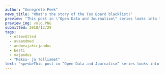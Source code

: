 ```yaml
---
author: "Annegrete Peek"
news_title: "What's the story of the Tax Board blacklist?"
preview: "This post in \"Open Data and Journalism\" series looks into tax debtors. Estonian Tax and Customs Board (EMTA) publishes once a month a list of companies in debt. Let's look at how big is the biggest debt, how much debt a TOP 10, 20, 50, and 100 companies make. In addition, we will compare the list published in December with the November list."
preview_img: volg.PNG
submitted: 2018/12/29
tags:
  - ettevõtted
  - avaandmed
  - andmeajakirjandus
  - Eesti
  - majandus
  - "Maksu- ja Tolliamet"
text: "<p><b>This post in “Open Data and Journalism” series looks into tax debtors. Estonian Tax and Customs Board (EMTA) publishes once a month a list of companies in debt. Let’s look at how big is the biggest debt, how much debt a TOP 10, 20, 50, and 100 companies make. In addition, we will compare the list published in December with the November list.</b></p><p>As of the first day of each month, the tax office reviews the tax debtor list and publishes it on the next business day. The data is located <a href=\"https://www.emta.ee/et/kontaktid-ja-ametist/maksulaekumine-statistika/maksuvolglaste-nimekiri\" target=\"_blank\">here</a>. The EMTA page explains (in Estonian) who is shown in the given list. Not all debtors are subject to disclosure. For example, in this dataset there are only companies with a tax debt of over € 1000, whose debt is older than 30 days and who do not have a repayment schedule.</p><p>In December’s list, there are 4401 companies with a total debt of over 170 million euros. The tax debt of INV T OÜ is 16.5 million euros, which makes it a company with the biggest debt.</p><p>Debts have been contested for 4 million euros and more than 31 million euros (19% of the total amount) is owed by 276 bankrupt companies. Bankrupt companies have, on average, more debt than other companies.</p><p><b>There are 4401 companies in this dataset. How much of the total debt is made by TOP 10, 20, 50 or 100 companies?</b></p><p><img src=\"https://raw.githubusercontent.com/okestonia/Data-Viz-Protos/master/maksuvolg/top_eng.png\"><br>Since many of the largest debtors are in the bankruptcy, we are looking at the biggest debts among all companies and companies without bankruptcy. If the 10 largest debts of all companies account for 25% of the total debt, then in the case of non-bankrupt companies, the top 10 accounts for 28%. The largest 100 debts in both cases account for 49% of the total debt.</p><p><b>What companies have disappeared in December? Who are the newcomers?</b></p><p>499 companies have disappeared from the dataset. These companies were listed in November but not in December. Their total debt was over 8 million euros. At the same time, there were 392 newcomers aka companies that were not on the November list. Their total debt is over 4.5 million euros.</p><p><img src=\"https://raw.githubusercontent.com/okestonia/Data-Viz-Protos/master/maksuvolg/jaotus_eng.png\"><br>This is a density plot (aka “smoothed” histogram). Since y-axis values are not easy to interpret and we do not need them at the moment, they are not shown in this figure. Just comparing blue and gray areas is enough for us to form an opinion. These areas are almost completely overlapping, so despite the number of debts, new and disappeared debts are very similar.</p><p>In conclusion, the largest debtor owes the Estonian government almost 10% of the total debt. TOP 10 and 100 companies account for 25% and 49% of total debt, respectively. Compared to the previous month, there are 107 fewer companies on the list, but the new ones are similar to disappeared ones.</p><p><em>The Open Data Portal’s content is created as part of the EU structural funds’ programme ‘Raising Awareness of Information Society’ which is financed through the EU Regional Development Fund. Project activities are carried out by the Open Knowledge Estonia NGO.</em></p><blockquote><p>Sources:<br><a href=\"https://www.emta.ee/et/kontaktid-ja-ametist/maksulaekumine-statistika/maksuvolglaste-nimekiri\" target=\"_blank\">https://www.emta.ee/et/kontaktid-ja-ametist/maksulaekumine-statistika/maksuvolglaste-nimekiri</a><br><a href=\"https://github.com/okestonia/Data-Viz-Protos/tree/master/maksuvolg\" target=\"_blank\">https://github.com/okestonia/Data-Viz-Protos/tree/master/maksuvolg</a></p></blockquote>"
---
```

